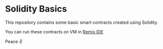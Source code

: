 # Solidity Basics

This repository contains some basic smart contracts created using Solidity.

You can run these contracts on VM in [Remix IDE](https://remix.ethereum.org/)

Peace ✌️
